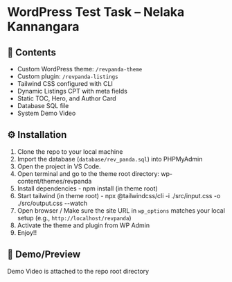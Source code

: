 # WordPress Test Task – Nelaka Kannangara

## 📂 Contents
- Custom WordPress theme: `/revpanda-theme`
- Custom plugin: `/revpanda-listings`
- Tailwind CSS configured with CLI
- Dynamic Listings CPT with meta fields
- Static TOC, Hero, and Author Card
- Database SQL file
- System Demo Video

## ⚙️ Installation

1. Clone the repo to your local machine
2. Import the database (`database/rev_panda.sql`) into PHPMyAdmin
3. Open the project in VS Code.
4. Open terminal and go to the theme root directory: wp-content/themes/revpanda
5. Install dependencies - npm install (in theme root)
6. Start tailwind  (in theme root) - npx @tailwindcss/cli -i ./src/input.css -o ./src/output.css --watch 
7. Open browser / Make sure the site URL in `wp_options` matches your local setup (e.g., `http://localhost/revpanda`)
8. Activate the theme and plugin from WP Admin
9. Enjoy!!

## 🔗 Demo/Preview
Demo Video is attached to the repo root directory
